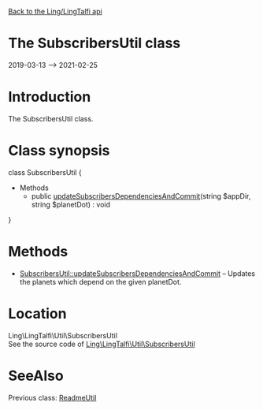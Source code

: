 [Back to the Ling/LingTalfi api](https://github.com/lingtalfi/LingTalfi/blob/master/doc/api/Ling/LingTalfi.md)



The SubscribersUtil class
================
2019-03-13 --> 2021-02-25






Introduction
============

The SubscribersUtil class.



Class synopsis
==============


class <span class="pl-k">SubscribersUtil</span>  {

- Methods
    - public [updateSubscribersDependenciesAndCommit](https://github.com/lingtalfi/LingTalfi/blob/master/doc/api/Ling/LingTalfi/Util/SubscribersUtil/updateSubscribersDependenciesAndCommit.md)(string $appDir, string $planetDot) : void

}






Methods
==============

- [SubscribersUtil::updateSubscribersDependenciesAndCommit](https://github.com/lingtalfi/LingTalfi/blob/master/doc/api/Ling/LingTalfi/Util/SubscribersUtil/updateSubscribersDependenciesAndCommit.md) &ndash; Updates the planets which depend on the given planetDot.





Location
=============
Ling\LingTalfi\Util\SubscribersUtil<br>
See the source code of [Ling\LingTalfi\Util\SubscribersUtil](https://github.com/lingtalfi/LingTalfi/blob/master/Util/SubscribersUtil.php)



SeeAlso
==============
Previous class: [ReadmeUtil](https://github.com/lingtalfi/LingTalfi/blob/master/doc/api/Ling/LingTalfi/Util/ReadmeUtil.md)<br>
